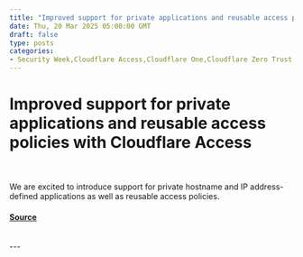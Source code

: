 ```yaml
---
title: "Improved support for private applications and reusable access policies with Cloudflare Access"
date: Thu, 20 Mar 2025 05:00:00 GMT
draft: false
type: posts
categories: 
- Security Week,Cloudflare Access,Cloudflare One,Cloudflare Zero Trust
---
```

# Improved support for private applications and reusable access policies with Cloudflare Access

<br/>

<br/>
We are excited to introduce support for private hostname and IP address-defined applications as well as reusable access policies.

#### [Source](https://blog.cloudflare.com/improved-support-for-private-applications-and-reusable-access-policies-with-cloudflare-access/)

<br/>
---
